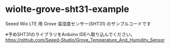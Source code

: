 # wiolte-grove-sht31-example
Seeed Wio LTE 用 Grove 温湿度センサー(SHT31) のサンプルコードです

※予めSHT31のライブラリをArduino IDEへ取り込んでください。
https://github.com/Seeed-Studio/Grove_Temperature_And_Humidity_Sensor
